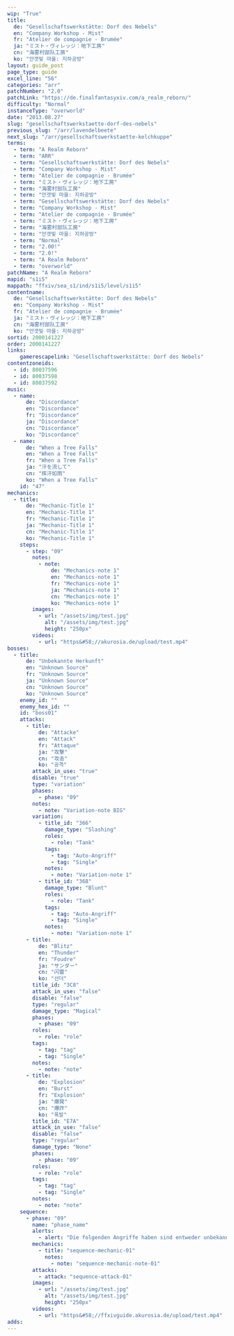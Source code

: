 ```yaml
---
wip: "True"
title:
  de: "Gesellschaftswerkstätte: Dorf des Nebels"
  en: "Company Workshop - Mist"
  fr: "Atelier de compagnie - Brumée"
  ja: "ミスト・ヴィレッジ：地下工房"
  cn: "海雾村部队工房"
  ko: "안갯빛 마을: 지하공방"
layout: guide_post
page_type: guide
excel_line: "56"
categories: "arr"
patchNumber: "2.0"
patchLink: "https://de.finalfantasyxiv.com/a_realm_reborn/"
difficulty: "Normal"
instanceType: "overworld"
date: "2013.08.27"
slug: "gesellschaftswerkstaette-dorf-des-nebels"
previous_slug: "/arr/lavendelbeete"
next_slug: "/arr/gesellschaftswerkstaette-kelchkuppe"
terms:
  - term: "A Realm Reborn"
  - term: "ARR"
  - term: "Gesellschaftswerkstätte: Dorf des Nebels"
  - term: "Company Workshop - Mist"
  - term: "Atelier de compagnie - Brumée"
  - term: "ミスト・ヴィレッジ：地下工房"
  - term: "海雾村部队工房"
  - term: "안갯빛 마을: 지하공방"
  - term: "Gesellschaftswerkstätte: Dorf des Nebels"
  - term: "Company Workshop - Mist"
  - term: "Atelier de compagnie - Brumée"
  - term: "ミスト・ヴィレッジ：地下工房"
  - term: "海雾村部队工房"
  - term: "안갯빛 마을: 지하공방"
  - term: "Normal"
  - term: "2.00!"
  - term: "2.0!"
  - term: "A Realm Reborn"
  - term: "overworld"
patchName: "A Realm Reborn"
mapid: "s1i5"
mappath: "ffxiv/sea_s1/ind/s1i5/level/s1i5"
contentname:
  de: "Gesellschaftswerkstätte: Dorf des Nebels"
  en: "Company Workshop - Mist"
  fr: "Atelier de compagnie - Brumée"
  ja: "ミスト・ヴィレッジ：地下工房"
  cn: "海雾村部队工房"
  ko: "안갯빛 마을: 지하공방"
sortid: 2000141227
order: 2000141227
links:
    gamerescapelink: "Gesellschaftswerkstätte: Dorf des Nebels"
contentzoneids:
  - id: 80037596
  - id: 80037598
  - id: 80037592
music:
  - name:
      de: "Discordance"
      en: "Discordance"
      fr: "Discordance"
      ja: "Discordance"
      cn: "Discordance"
      ko: "Discordance"
  - name:
      de: "When a Tree Falls"
      en: "When a Tree Falls"
      fr: "When a Tree Falls"
      ja: "汗を流して"
      cn: "挥汗如雨"
      ko: "When a Tree Falls"
    id: "47"
mechanics:
  - title:
      de: "Mechanic-Title 1"
      en: "Mechanic-Title 1"
      fr: "Mechanic-Title 1"
      ja: "Mechanic-Title 1"
      cn: "Mechanic-Title 1"
      ko: "Mechanic-Title 1"
    steps:
      - step: "09"
        notes:
          - note:
              de: "Mechanics-note 1"
              en: "Mechanics-note 1"
              fr: "Mechanics-note 1"
              ja: "Mechanics-note 1"
              cn: "Mechanics-note 1"
              ko: "Mechanics-note 1"
        images:
          - url: "/assets/img/test.jpg"
            alt: "/assets/img/test.jpg"
            height: "250px"
        videos:
          - url: "https&#58;//akurosia.de/upload/test.mp4"
bosses:
  - title:
      de: "Unbekannte Herkunft"
      en: "Unknown Source"
      fr: "Unknown Source"
      ja: "Unknown Source"
      cn: "Unknown Source"
      ko: "Unknown Source"
    enemy_id: ""
    enemy_hex_id: ""
    id: "boss01"
    attacks:
      - title:
          de: "Attacke"
          en: "Attack"
          fr: "Attaque"
          ja: "攻撃"
          cn: "攻击"
          ko: "공격"
        attack_in_use: "true"
        disable: "true"
        type: "variation"
        phases:
          - phase: "09"
        notes:
          - note: "Variation-note BIG"
        variation:
          - title_id: "366"
            damage_type: "Slashing"
            roles:
              - role: "Tank"
            tags:
              - tag: "Auto-Angriff"
              - tag: "Single"
            notes:
              - note: "Variation-note 1"
          - title_id: "368"
            damage_type: "Blunt"
            roles:
              - role: "Tank"
            tags:
              - tag: "Auto-Angriff"
              - tag: "Single"
            notes:
              - note: "Variation-note 1"
      - title:
          de: "Blitz"
          en: "Thunder"
          fr: "Foudre"
          ja: "サンダー"
          cn: "闪雷"
          ko: "선더"
        title_id: "3C8"
        attack_in_use: "false"
        disable: "false"
        type: "regular"
        damage_type: "Magical"
        phases:
          - phase: "09"
        roles:
          - role: "role"
        tags:
          - tag: "tag"
          - tag: "Single"
        notes:
          - note: "note"
      - title:
          de: "Explosion"
          en: "Burst"
          fr: "Explosion"
          ja: "爆発"
          cn: "爆炸"
          ko: "폭발"
        title_id: "E7A"
        attack_in_use: "false"
        disable: "false"
        type: "regular"
        damage_type: "None"
        phases:
          - phase: "09"
        roles:
          - role: "role"
        tags:
          - tag: "tag"
          - tag: "Single"
        notes:
          - note: "note"
    sequence:
      - phase: "09"
        name: "phase_name"
        alerts:
          - alert: "Die folgenden Angriffe haben sind entweder unbekannt oder haben keine klare Herkunft"
        mechanics:
          - title: "sequence-mechanic-01"
            notes:
              - note: "sequence-mechanic-note-01"
        attacks:
          - attack: "sequence-attack-01"
        images:
          - url: "/assets/img/test.jpg"
            alt: "/assets/img/test.jpg"
            height: "250px"
        videos:
          - url: "https&#58;//ffxivguide.akurosia.de/upload/test.mp4"
adds:
---
```

